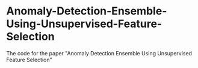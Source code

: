 # Anomaly-Detection-Ensemble-Using-Unsupervised-Feature-Selection
The code for the paper "Anomaly Detection Ensemble Using Unsupervised Feature Selection"
